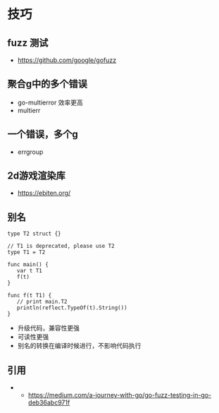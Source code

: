 # 技巧

## fuzz 测试
- https://github.com/google/gofuzz
## 聚合g中的多个错误
-  go-multierror 效率更高
-  multierr
## 一个错误，多个g
- errgroup
## 2d游戏渲染库
- https://ebiten.org/
## 别名
```
type T2 struct {}

// T1 is deprecated, please use T2
type T1 = T2

func main() {
   var t T1
   f(t)
}

func f(t T1) {
   // print main.T2
   println(reflect.TypeOf(t).String())
}
```
- 升级代码，兼容性更强
- 可读性更强
- 别名的转换在编译时候进行，不影响代码执行

## 引用
- - https://medium.com/a-journey-with-go/go-fuzz-testing-in-go-deb36abc971f
